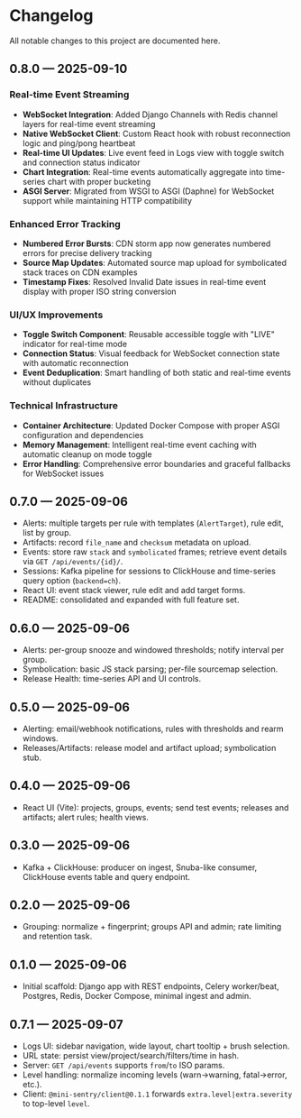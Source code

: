 # Changelog

All notable changes to this project are documented here.

## 0.8.0 — 2025-09-10

### Real-time Event Streaming
- **WebSocket Integration**: Added Django Channels with Redis channel layers for real-time event streaming
- **Native WebSocket Client**: Custom React hook with robust reconnection logic and ping/pong heartbeat
- **Real-time UI Updates**: Live event feed in Logs view with toggle switch and connection status indicator
- **Chart Integration**: Real-time events automatically aggregate into time-series chart with proper bucketing
- **ASGI Server**: Migrated from WSGI to ASGI (Daphne) for WebSocket support while maintaining HTTP compatibility

### Enhanced Error Tracking
- **Numbered Error Bursts**: CDN storm app now generates numbered errors for precise delivery tracking
- **Source Map Updates**: Automated source map upload for symbolicated stack traces on CDN examples
- **Timestamp Fixes**: Resolved Invalid Date issues in real-time event display with proper ISO string conversion

### UI/UX Improvements  
- **Toggle Switch Component**: Reusable accessible toggle with "LIVE" indicator for real-time mode
- **Connection Status**: Visual feedback for WebSocket connection state with automatic reconnection
- **Event Deduplication**: Smart handling of both static and real-time events without duplicates

### Technical Infrastructure
- **Container Architecture**: Updated Docker Compose with proper ASGI configuration and dependencies
- **Memory Management**: Intelligent real-time event caching with automatic cleanup on mode toggle
- **Error Handling**: Comprehensive error boundaries and graceful fallbacks for WebSocket issues

## 0.7.0 — 2025-09-06

- Alerts: multiple targets per rule with templates (`AlertTarget`), rule edit, list by group.
- Artifacts: record `file_name` and `checksum` metadata on upload.
- Events: store raw `stack` and `symbolicated` frames; retrieve event details via `GET /api/events/{id}/`.
- Sessions: Kafka pipeline for sessions to ClickHouse and time-series query option (`backend=ch`).
- React UI: event stack viewer, rule edit and add target forms.
- README: consolidated and expanded with full feature set.

## 0.6.0 — 2025-09-06

- Alerts: per-group snooze and windowed thresholds; notify interval per group.
- Symbolication: basic JS stack parsing; per-file sourcemap selection.
- Release Health: time-series API and UI controls.

## 0.5.0 — 2025-09-06

- Alerting: email/webhook notifications, rules with thresholds and rearm windows.
- Releases/Artifacts: release model and artifact upload; symbolication stub.

## 0.4.0 — 2025-09-06

- React UI (Vite): projects, groups, events; send test events; releases and artifacts; alert rules; health views.

## 0.3.0 — 2025-09-06

- Kafka + ClickHouse: producer on ingest, Snuba-like consumer, ClickHouse events table and query endpoint.

## 0.2.0 — 2025-09-06

- Grouping: normalize + fingerprint; groups API and admin; rate limiting and retention task.

## 0.1.0 — 2025-09-06

- Initial scaffold: Django app with REST endpoints, Celery worker/beat, Postgres, Redis, Docker Compose, minimal ingest and admin.
## 0.7.1 — 2025-09-07

- Logs UI: sidebar navigation, wide layout, chart tooltip + brush selection.
- URL state: persist view/project/search/filters/time in hash.
- Server: `GET /api/events` supports `from`/`to` ISO params.
- Level handling: normalize incoming levels (warn→warning, fatal→error, etc.).
- Client: `@mini-sentry/client@0.1.1` forwards `extra.level|extra.severity` to top-level `level`.
